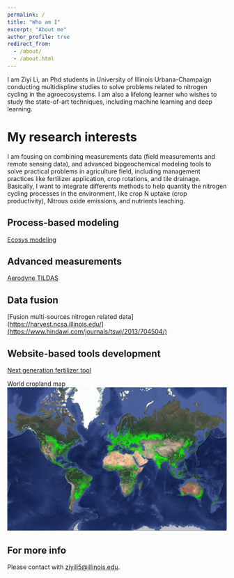 ```yaml
---
permalink: /
title: "Who am I"
excerpt: "About me"
author_profile: true
redirect_from: 
  - /about/
  - /about.html
---
```


I am Ziyi Li, an Phd students in University of Illinois Urbana-Champaign conducting multidispline studies to solve problems related to nitrogen cycling in the agroecosystems. I am also a lifelong learner who wishes to study the state-of-art techniques, including machine learning and deep learning.

My research interests
======
I am fousing on combining measurements data (field measurements and remote sensing data), and advanced bipgeochemical modeling tools to solve practical problems in agriculture field, including management practices like fertilizer application, crop rotations, and tile drainage. Basically, I want to integrate differents methods to help quantity the nitrogen cycling processes in the environment, like crop N uptake (crop productivity), Nitrous oxide emissions, and nutrients leaching.


Process-based modeling
------
[Ecosys modeling](https://ecosys.ualberta.ca/)

Advanced measurements
------
[Aerodyne TILDAS](https://www.aerodyne.com/product/laser-trace-gas-and-isotope-analyzers/)

Data fusion
------
[Fusion multi-sources nitrogen related data](https://harvest.ncsa.illinois.edu/](https://www.hindawi.com/journals/tswj/2013/704504/)

Website-based tools development 
------
[Next generation fertilizer tool](https://harvest.ncsa.illinois.edu/)


World cropland map
![Editing a markdown file for a talk](/images/world_cropland.png)

For more info
------
Please contact with ziyili5@illinois.edu.
